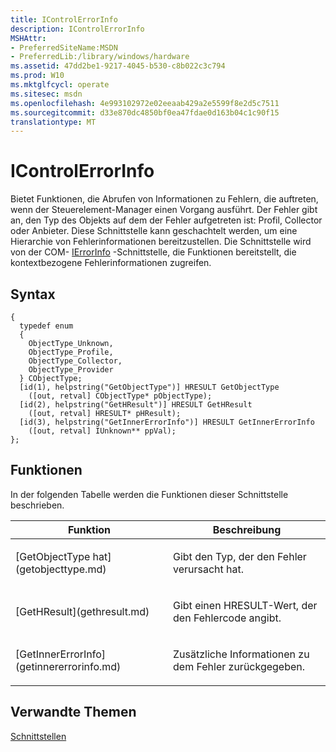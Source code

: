 ```yaml
---
title: IControlErrorInfo
description: IControlErrorInfo
MSHAttr:
- PreferredSiteName:MSDN
- PreferredLib:/library/windows/hardware
ms.assetid: 47dd2be1-9217-4045-b530-c8b022c3c794
ms.prod: W10
ms.mktglfcycl: operate
ms.sitesec: msdn
ms.openlocfilehash: 4e993102972e02eeaab429a2e5599f8e2d5c7511
ms.sourcegitcommit: d33e870dc4850bf0ea47fdae0d163b04c1c90f15
translationtype: MT
---
```

# <a name="icontrolerrorinfo"></a>IControlErrorInfo


Bietet Funktionen, die Abrufen von Informationen zu Fehlern, die auftreten, wenn der Steuerelement-Manager einen Vorgang ausführt. Der Fehler gibt an, den Typ des Objekts auf dem der Fehler aufgetreten ist: Profil, Collector oder Anbieter. Diese Schnittstelle kann geschachtelt werden, um eine Hierarchie von Fehlerinformationen bereitzustellen. Die Schnittstelle wird von der COM- [IErrorInfo](http://go.microsoft.com/fwlink/p/?linkid=217161) -Schnittstelle, die Funktionen bereitstellt, die kontextbezogene Fehlerinformationen zugreifen.

## <a name="syntax"></a>Syntax


``` syntax
{
  typedef enum
  {
    ObjectType_Unknown,
    ObjectType_Profile,
    ObjectType_Collector,
    ObjectType_Provider
  } CObjectType;
  [id(1), helpstring("GetObjectType")] HRESULT GetObjectType
    ([out, retval] CObjectType* pObjectType);
  [id(2), helpstring("GetHResult")] HRESULT GetHResult
    ([out, retval] HRESULT* pHResult);
  [id(3), helpstring("GetInnerErrorInfo")] HRESULT GetInnerErrorInfo
    ([out, retval] IUnknown** ppVal);
};
```

## <a name="functions"></a>Funktionen


In der folgenden Tabelle werden die Funktionen dieser Schnittstelle beschrieben.

<table>
<colgroup>
<col width="50%" />
<col width="50%" />
</colgroup>
<thead>
<tr class="header">
<th>Funktion</th>
<th>Beschreibung</th>
</tr>
</thead>
<tbody>
<tr class="odd">
<td><p>[GetObjectType hat](getobjecttype.md)</p></td>
<td><p>Gibt den Typ, der den Fehler verursacht hat.</p></td>
</tr>
<tr class="even">
<td><p>[GetHResult](gethresult.md)</p></td>
<td><p>Gibt einen HRESULT-Wert, der den Fehlercode angibt.</p></td>
</tr>
<tr class="odd">
<td><p>[GetInnerErrorInfo](getinnererrorinfo.md)</p></td>
<td><p>Zusätzliche Informationen zu dem Fehler zurückgegeben.</p></td>
</tr>
</tbody>
</table>

 

## <a name="related-topics"></a>Verwandte Themen


[Schnittstellen](interfaces-wprcontrol.md)

 

 







